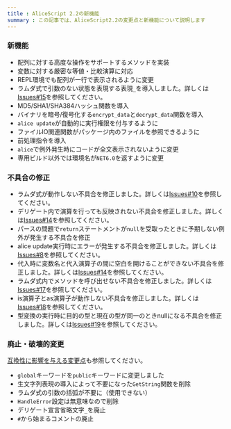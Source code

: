 ```yaml
---
title : AliceScript 2.2の新機能
summary : この記事では、AliceScript2.2の変更点と新機能について説明します
---
```

### 新機能

- 配列に対する高度な操作をサポートするメソッドを実装
- 変数に対する厳密な等値・比較演算に対応
- REPL環境でも配列が一行で表示されるように変更
- ラムダ式で引数のない状態を表現する表現`_`を導入しました。詳しくは[Issues#15](https://github.com/WSOFT-Project/Losetta/issues/15)を参照してください。
- MD5/SHA1/SHA384ハッシュ関数を導入
- バイナリを暗号/復号化する`encrypt_data`と`decrypt_data`関数を導入
- `alice update`が自動的に実行権限を付与するように
- ファイルIO関連関数がパッケージ内のファイルを参照できるように
- 前処理指令を導入
- `alice`で例外発生時にコードが全文表示されないように変更
- 専用ビルド以外では環境名が`NET6.0`を返すように変更
### 不具合の修正

- ラムダ式が動作しない不具合を修正しました。詳しくは[Issues#10](https://github.com/WSOFT-Project/Losetta/issues/10)を参照してください。
- デリゲート内で演算を行っても反映されない不具合を修正しました。詳しくは[Issues#14](https://github.com/WSOFT-Project/Losetta/issues/13)を参照してください。
- パースの問題で`return`ステートメントが`null`を受取ったときに予期しない例外が発生する不具合を修正
- alice update実行時にエラーが発生する不具合を修正しました。詳しくは[Issues#8](https://github.com/WSOFT-Project/Losetta/issues/8)を参照してください。
- 代入時に変数名と代入演算子の間に空白を開けることができない不具合を修正しました。詳しくは[Issues#14](https://github.com/WSOFT-Project/Losetta/issues/14)を参照してください。
- ラムダ式内でメソッドを呼び出せない不具合を修正しました。詳しくは[Issues#17](https://github.com/WSOFT-Project/Losetta/issues/17)を参照してください。
- is演算子とas演算子が動作しない不具合を修正しました。詳しくは[Issues#18](https://github.com/WSOFT-Project/Losetta/issues/18)を参照してください。
- 型変換の実行時に目的の型と現在の型が同一のときnullになる不具合を修正しました。詳しくは[Issues#19](https://github.com/WSOFT-Project/Losetta/issues/19)を参照してください。
### 廃止・破壊的変更
[互換性に影響を与える変更点](./compatibility.md)も参照してください。

- `global`キーワードを`public`キーワードに変更しました
- 生文字列表現の導入によって不要になった`GetString`関数を削除
- ラムダ式の引数の括弧が不要に（使用できない）
- `HandleError`設定は無意味なので削除
- デリゲート宣言省略文字`_`を廃止
- `#`から始まるコメントの廃止